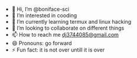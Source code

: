 - 👋 Hi, I’m @boniface-sci
- 👀 I’m interested in cooding
- 🌱 I’m currently learning termux and linux hacking
- 💞️ I’m looking to collaborate on different things
- 📫 How to reach me dj3744085@gmail.com
- 😄 Pronouns: go forward
- ⚡ Fun fact: it is not over untill it is over

<!---
boniface-sci/boniface-sci is a ✨ special ✨ repository because its `README.md` (this file) appears on your GitHub profile.
You can click the Preview link to take a look at your changes.
--->
